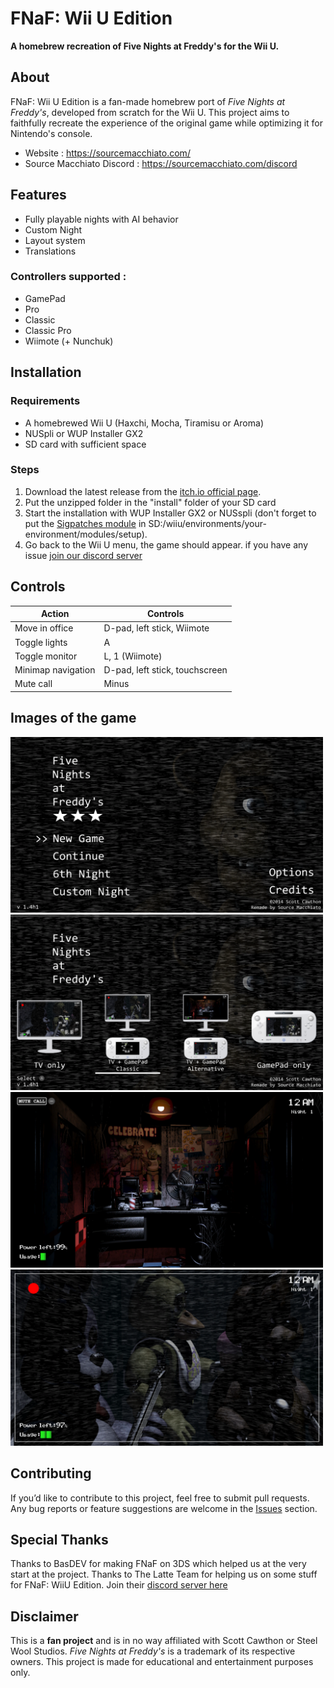 # FNaF: Wii U Edition

**A homebrew recreation of Five Nights at Freddy's for the Wii U.** <br>
## About
FNaF: Wii U Edition is a fan-made homebrew port of *Five Nights at Freddy's*, developed from scratch for the Wii U. This project aims to faithfully recreate the experience of the original game while optimizing it for Nintendo's console.

- Website : https://sourcemacchiato.com/
- Source Macchiato Discord : https://sourcemacchiato.com/discord 
## Features
- Fully playable nights with AI behavior
- Custom Night
- Layout system
- Translations

### Controllers supported :
- GamePad
- Pro
- Classic
- Classic Pro
- Wiimote (+ Nunchuk)

## Installation
### Requirements
- A homebrewed Wii U (Haxchi, Mocha, Tiramisu or Aroma)
- NUSpli or WUP Installer GX2
- SD card with sufficient space

### Steps
1. Download the latest release from the [itch.io official page](https://source-macchiato.itch.io/fnaf-wiiu-edition).
2. Put the unzipped folder in the "install" folder of your SD card
3. Start the installation with WUP Installer GX2 or NUSspli (don't forget to put the [Sigpatches module](https://github.com/marco-calautti/SigpatchesModuleWiiU) in SD:/wiiu/environments/your-environment/modules/setup).
4. Go back to the Wii U menu, the game should appear. if you have any issue [join our discord server](https://discord.com/invite/Swybxyc3kU)

## Controls
| Action                  | Controls                          |
|-------------------------|----------------------------------|
| Move in office         | D-pad, left stick, Wiimote       |
| Toggle lights          | A                                |
| Toggle monitor         | L, 1 (Wiimote)                   |
| Minimap navigation     | D-pad, left stick, touchscreen   |
| Mute call             | Minus                            |


## Images of the game
<img src="/Medias/Cover1.png" width="500"> <img src="/Medias/Cover2.png" width="500"> <img src="/Medias/Cover3.png" width="500"> <img src="/Medias/Cover4.png" width="500">
## Contributing
If you’d like to contribute to this project, feel free to submit pull requests. Any bug reports or feature suggestions are welcome in the [Issues](https://github.com/Source-Macchiato/FNaF-WiiU-SC/issues) section.

## Special Thanks
Thanks to BasDEV for making FNaF on 3DS which helped us at the very start at the project.
Thanks to The Latte Team for helping us on some stuff for FNaF: WiiU Edition. Join their [discord server here](https://discord.gg/9F2xfT7d9C)
## Disclaimer
This is a **fan project** and is in no way affiliated with Scott Cawthon or Steel Wool Studios. *Five Nights at Freddy's* is a trademark of its respective owners. This project is made for educational and entertainment purposes only.
